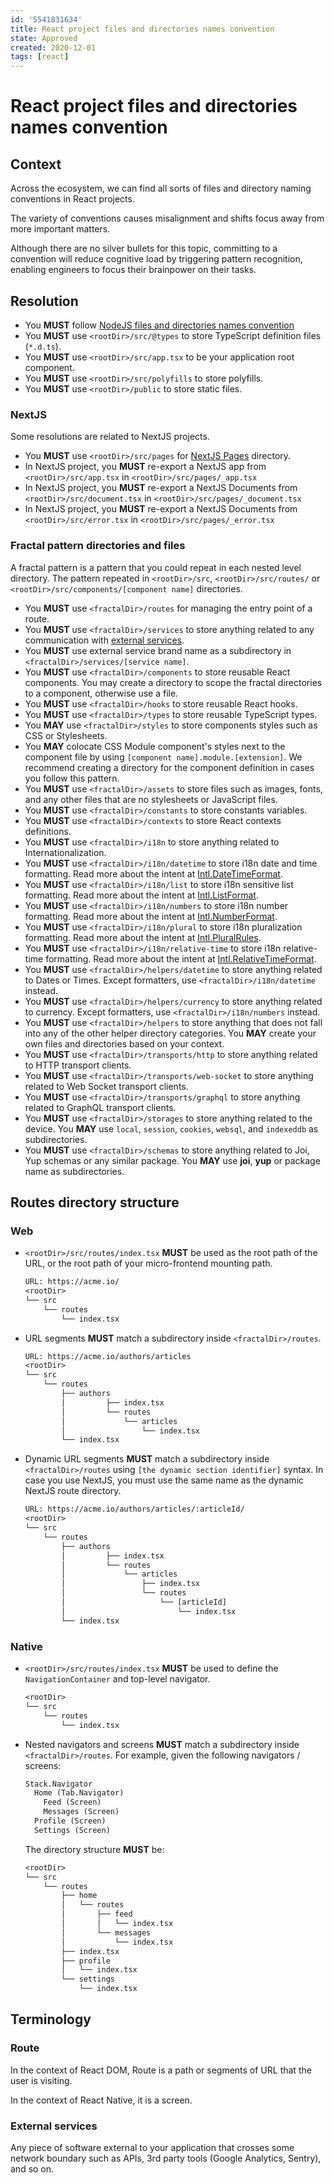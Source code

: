 ```yaml
---
id: '5541831634'
title: React project files and directories names convention
state: Approved
created: 2020-12-01
tags: [react]
---
```


# React project files and directories names convention

## Context

Across the ecosystem, we can find all sorts of files and directory naming
conventions in React projects.

The variety of conventions causes misalignment and shifts focus away from more
important matters.

Although there are no silver bullets for this topic, committing to a convention
will reduce cognitive load by triggering pattern recognition, enabling engineers
to focus their brainpower on their tasks.

## Resolution

- You **MUST** follow [NodeJS files and directories names convention](./../3122196229/README.md)
- You **MUST** use `<rootDir>/src/@types` to store TypeScript definition files
  (`*.d.ts`).
- You **MUST** use `<rootDir>/src/app.tsx` to be your application root
  component.
- You **MUST** use `<rootDir>/src/polyfills` to store polyfills.
- You **MUST** use `<rootDir>/public` to store static files.

### NextJS

Some resolutions are related to NextJS projects.

- You **MUST** use `<rootDir>/src/pages` for [NextJS Pages](https://nextjs.org/docs/basic-features/pages)
  directory.
- In NextJS project, you **MUST** re-export a NextJS app from
  `<rootDir>/src/app.tsx` in `<rootDir>/src/pages/_app.tsx`
- In NextJS project, you **MUST** re-export a NextJS Documents from
  `<rootDir>/src/document.tsx` in `<rootDir>/src/pages/_document.tsx`
- In NextJS project, you **MUST** re-export a NextJS Documents from
  `<rootDir>/src/error.tsx` in `<rootDir>/src/pages/_error.tsx`

### Fractal pattern directories and files

A fractal pattern is a pattern that you could repeat in each nested level
directory. The pattern repeated in `<rootDir>/src`, `<rootDir>/src/routes/` or
`<rootDir>/src/components/[component name]` directories.

- You **MUST** use `<fractalDir>/routes` for managing the entry point of a
  route.
- You **MUST** use `<fractalDir>/services` to store anything
  related to any communication with [external services](#external-services).
- You **MUST** use external service brand name as a subdirectory in
  `<fractalDir>/services/[service name]`.
- You **MUST** use `<fractalDir>/components` to store reusable React
  components. You may create a directory to scope the fractal directories to
  a component, otherwise use a file.
- You **MUST** use `<fractalDir>/hooks` to store reusable React
  hooks.
- You **MUST** use `<fractalDir>/types` to store reusable TypeScript types.
- You **MAY** use `<fractalDir>/styles` to store components styles such as
  CSS or Stylesheets.
- You **MAY** colocate CSS Module component's styles next to the component
  file by using `[component name].module.[extension]`. We recommend creating
  a directory for the component definition in cases you follow this pattern.
- You **MUST** use `<fractalDir>/assets` to store files such as images, fonts,
  and any other files that are no stylesheets or JavaScript files.
- You **MUST** use `<fractalDir>/constants` to store constants variables.
- You **MUST** use `<fractalDir>/contexts` to store React contexts definitions.
- You **MUST** use `<fractalDir>/i18n` to store anything
  related to Internationalization.
- You **MUST** use `<fractalDir>/i18n/datetime` to store i18n date
  and time formatting. Read more about the intent at [Intl.DateTimeFormat](https://developer.mozilla.org/en-US/docs/Web/JavaScript/Reference/Global_Objects/Intl/DateTimeFormat).
- You **MUST** use `<fractalDir>/i18n/list` to store i18n sensitive
  list formatting. Read more about the intent at [Intl.ListFormat](https://developer.mozilla.org/en-US/docs/Web/JavaScript/Reference/Global_Objects/Intl/ListFormat).
- You **MUST** use `<fractalDir>/i18n/numbers` to store i18n number
  formatting. Read more about the intent at [Intl.NumberFormat](https://developer.mozilla.org/en-US/docs/Web/JavaScript/Reference/Global_Objects/Intl/NumberFormat).
- You **MUST** use `<fractalDir>/i18n/plural` to store i18n
  pluralization formatting. Read more about the intent at [Intl.PluralRules](https://developer.mozilla.org/en-US/docs/Web/JavaScript/Reference/Global_Objects/Intl/PluralRules).
- You **MUST** use `<fractalDir>/i18n/relative-time` to store i18n
  relative-time formatting. Read more about the intent at [Intl.RelativeTimeFormat](https://developer.mozilla.org/en-US/docs/Web/JavaScript/Reference/Global_Objects/Intl/RelativeTimeFormat).
- You **MUST** use `<fractalDir>/helpers/datetime` to store anything related
  to Dates or Times. Except formatters, use `<fractalDir>/i18n/datetime`
  instead.
- You **MUST** use `<fractalDir>/helpers/currency` to store anything related
  to currency. Except formatters, use `<fractalDir>/i18n/numbers`
  instead.
- You **MUST** use `<fractalDir>/helpers` to store anything that does not
  fall into any of the other helper directory categories. You **MAY** create
  your own files and directories based on your context.
- You **MUST** use `<fractalDir>/transports/http` to store anything
  related to HTTP transport clients.
- You **MUST** use `<fractalDir>/transports/web-socket` to store
  anything related to Web Socket transport clients.
- You **MUST** use `<fractalDir>/transports/graphql` to store
  anything related to GraphQL transport clients.
- You **MUST** use `<fractalDir>/storages` to store anything related to the
  device. You **MAY** use `local`, `session`, `cookies`, `websql`, and
  `indexeddb` as subdirectories.
- You **MUST** use `<fractalDir>/schemas` to store anything related to Joi, Yup
  schemas or any similar package. You **MAY** use **joi**, **yup** or
  package name as subdirectories.

## Routes directory structure

### Web

- `<rootDir>/src/routes/index.tsx` **MUST** be used as the root path
  of the URL, or the root path of your micro-frontend mounting path.

  ```txt
  URL: https://acme.io/
  <rootDir>
  └── src
      └── routes
          └── index.tsx
  ```

- URL segments **MUST** match a subdirectory inside
  `<fractalDir>/routes`.

  ```txt
  URL: https://acme.io/authors/articles
  <rootDir>
  └── src
      └── routes
          ├── authors
          │         ├── index.tsx
          │         └── routes
          │             └── articles
          │                 └── index.tsx
          └── index.tsx
  ```

- Dynamic URL segments **MUST** match a subdirectory inside
  `<fractalDir>/routes` using `[the dynamic section identifier]` syntax. In case
  you use NextJS, you must use the same name as the dynamic NextJS route
  directory.

  ```txt
  URL: https://acme.io/authors/articles/:articleId/
  <rootDir>
  └── src
      └── routes
          ├── authors
          │         ├── index.tsx
          │         └── routes
          │             └── articles
          │                 ├── index.tsx
          │                 └── routes
          │                     └── [articleId]
          │                         └── index.tsx
          └── index.tsx
  ```

### Native

- `<rootDir>/src/routes/index.tsx` **MUST** be used to define the
  `NavigationContainer` and top-level navigator.

  ```txt
  <rootDir>
  └── src
      └── routes
          └── index.tsx
  ```

- Nested navigators and screens **MUST** match a subdirectory
  inside `<fractalDir>/routes`. For example, given the following navigators /
  screens:

  ```txt
  Stack.Navigator
    Home (Tab.Navigator)
      Feed (Screen)
      Messages (Screen)
    Profile (Screen)
    Settings (Screen)
  ```

  The directory structure **MUST** be:

  ```txt
  <rootDir>
  └── src
      └── routes
          ├── home
          │   └── routes
          │       ├── feed
          │       │   └── index.tsx
          │       └── messages
          │           └── index.tsx
          ├── index.tsx
          ├── profile
          │   └── index.tsx
          └── settings
              └── index.tsx
  ```

## Terminology

### Route

In the context of React DOM, Route is a path or segments of URL that the
user is visiting.

In the context of React Native, it is a screen.

### External services

Any piece of software external to your application that crosses some network
boundary such as APIs, 3rd party tools (Google Analytics, Sentry), and so on.
